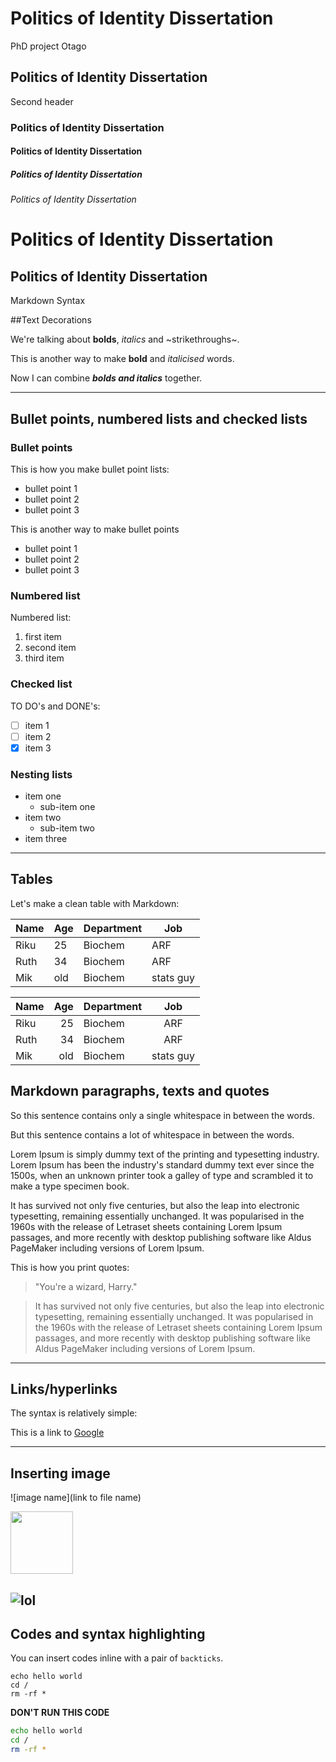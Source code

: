 # Politics of Identity Dissertation
PhD project Otago

## Politics of Identity Dissertation
Second header

### Politics of Identity Dissertation

#### Politics of Identity Dissertation

##### Politics of Identity Dissertation

###### Politics of Identity Dissertation

Politics of Identity Dissertation
=======

Politics of Identity Dissertation
-----

Markdown Syntax

##Text Decorations

We're talking about **bolds**, *italics* and ~strikethroughs~.

This is another way to make __bold__ and _italicised_ words.

Now I can combine **_bolds and italics_** together.

---------------

## Bullet points, numbered lists and checked lists

### Bullet points

This is how you make bullet point lists:
* bullet point 1
* bullet point 2
* bullet point 3

This is another way to make bullet points
- bullet point 1
- bullet point 2
- bullet point 3

### Numbered list

Numbered list:
1. first item
2. second item
3. third item

### Checked list

TO DO's and DONE's:

- [ ] item 1
- [ ] item 2
- [x] item 3

### Nesting lists
* item one
  * sub-item one
* item two
  * sub-item two
* item three

----------

## Tables

Let's make a clean table with Markdown:

| Name | Age | Department | Job |
|---|---|---|---|
|Riku|25|Biochem|ARF|
|Ruth|34|Biochem|ARF|
|Mik|old|Biochem|stats guy|

| Name | Age | Department | Job |
|:---|---:|---|:---:|
|Riku|25|Biochem|ARF|
|Ruth|34|Biochem|ARF|
|Mik|old|Biochem|stats guy|

## Markdown paragraphs, texts and quotes

So this sentence contains only a single whitespace in between the words.

But   this   sentence   contains   a   lot   of   whitespace   in   between     the   words.

Lorem Ipsum is simply dummy text of the printing and typesetting industry. 
Lorem Ipsum has been the industry's standard dummy text ever since the 1500s, when an unknown printer took a galley of type and scrambled it to make a type specimen book. 

It has survived not only five centuries, but also the leap into electronic typesetting, remaining essentially unchanged. 
It was popularised in the 1960s with the release of Letraset sheets containing Lorem Ipsum passages, and more recently with desktop publishing software like Aldus PageMaker including versions of Lorem Ipsum.

This is how you print quotes:

> "You're a wizard, Harry."

> It has survived not only five centuries, but also the leap into electronic typesetting, remaining essentially unchanged. 
It was popularised in the 1960s with the release of Letraset sheets containing Lorem Ipsum passages, and more recently with desktop publishing software like Aldus PageMaker including versions of Lorem Ipsum.

----------

## Links/hyperlinks

The syntax is relatively simple:

This is a link to [Google](https://www.google.com)

---------


## Inserting image

![image name](link to file name)

<img src="maxresdefault.jpg" width=100/>

![lol](https://www.google.co.nz/imgres?imgurl=https%3A%2F%2Fpbs.twimg.com%2Fmedia%2FBt2_ubIIUAAYIrg.jpg&imgrefurl=https%3A%2F%2Ftwitter.com%2Fpotterworlduk%2Fstatus%2F494762340374814720&docid=CO3YVdbRgY6G5M&tbnid=h_3fj8eHEwqN_M%3A&vet=10ahUKEwic8_azwobcAhVFwLwKHXuHCqQQMwg0KAIwAg..i&w=480&h=576&safe=off&bih=613&biw=1366&q=you%27re%20a%20wizard%20harry&ved=0ahUKEwic8_azwobcAhVFwLwKHXuHCqQQMwg0KAIwAg&iact=mrc&uact=8)
----------

## Codes and syntax highlighting

You can insert codes inline with a pair of `backticks`.

```
echo hello world
cd /
rm -rf *
```

**DON'T RUN THIS CODE**

```bash
echo hello world
cd /
rm -rf *
```

